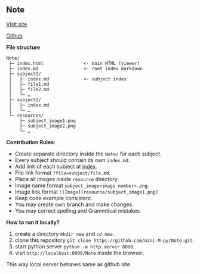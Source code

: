 ## Note

[Visit site](https://mini-m-py.github.io/Note/index.html)

[Github](https://github.com/mini-M-py/Note.git)

**File structure**
```
Note/
 ├─ index.html               <- main HTML (viewer)
 ├─ index.md                 <- root index markdown
 ├─ subject1/
 │   ├─ index.md             <- subject index
 │   ├─ file1.md
 │   ├─ file2.md
 │   └─ …
 ├─ subject2/
 │   ├─ index.md
 │   └─ …
 └─ resources/
     ├─ subject_image1.png
     ├─ subject_image2.png
     └─ …
```

**Contribution Rules**:
- Create separate directory inside the `Note/` for each subject.
- Every subject should contain its own `index.md`.
- Add link of each subject at [index](Note/index.md).
- File link format `?file=subject/file.md`.
- Place all images inside `resource` directory.
- Image name format `subject_image<image number>.png`.
- Image link format `![Image][resource/subject_image1.png]`
- Keep code example consistent.
- You may create own branch and make changes.
- You may correct spelling and Grammtical mistakes


**How to run it locally?**
1. create a directory `mkdir new` and `cd new`.
2. clone this repository `git clone https://github.com/mini-M-py/Note.git`.
3. start python server `python -m http.server 8000`.
4. visit `http://localhost:8000/Note` inside the browser.

This way local server behaves same as github site.
